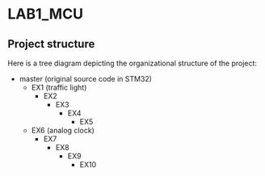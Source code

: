 # LAB1_MCU
## Project structure
Here is a tree diagram depicting the organizational structure of the project:
* master (original source code in STM32)
  * EX1 (traffic light)
    * EX2
      * EX3
        * EX4
          * EX5
  * EX6 (analog clock)
    * EX7
      * EX8
        * EX9
          * EX10